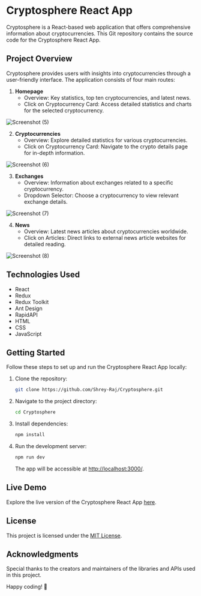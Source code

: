 # Cryptosphere React App

Cryptosphere is a React-based web application that offers comprehensive information about cryptocurrencies. This Git repository contains the source code for the Cryptosphere React App.

## Project Overview

Cryptosphere provides users with insights into cryptocurrencies through a user-friendly interface. The application consists of four main routes:

1. **Homepage**
   - Overview: Key statistics, top ten cryptocurrencies, and latest news.
   - Click on Cryptocurrency Card: Access detailed statistics and charts for the selected cryptocurrency.

![Screenshot (5)](https://github.com/Shrey-Raj/Cryptosphere/assets/119098647/3eedcdf0-d8ce-4da0-975a-25995c3500dc)

2. **Cryptocurrencies**
   - Overview: Explore detailed statistics for various cryptocurrencies.
   - Click on Cryptocurrency Card: Navigate to the crypto details page for in-depth information.

![Screenshot (6)](https://github.com/Shrey-Raj/Cryptosphere/assets/119098647/0e2be3f3-ee6c-41d2-8e41-4914e461bc19)

3. **Exchanges**
   - Overview: Information about exchanges related to a specific cryptocurrency.
   - Dropdown Selector: Choose a cryptocurrency to view relevant exchange details.

![Screenshot (7)](https://github.com/Shrey-Raj/Cryptosphere/assets/119098647/4196c1dd-91c7-4fe6-beb7-954a88e8dad4)

4. **News**
   - Overview: Latest news articles about cryptocurrencies worldwide.
   - Click on Articles: Direct links to external news article websites for detailed reading.

![Screenshot (8)](https://github.com/Shrey-Raj/Cryptosphere/assets/119098647/7d541ec0-72d6-4c80-9bed-069b82841cd0)

## Technologies Used

- React
- Redux
- Redux Toolkit
- Ant Design
- RapidAPI
- HTML
- CSS
- JavaScript


## Getting Started

Follow these steps to set up and run the Cryptosphere React App locally:

1. Clone the repository:

   ```bash
   git clone https://github.com/Shrey-Raj/Cryptosphere.git
   ```

2. Navigate to the project directory:

   ```bash
   cd Cryptosphere
   ```

3. Install dependencies:

   ```bash
   npm install
   ```

4. Run the development server:

   ```bash
   npm run dev
   ```

   The app will be accessible at [http://localhost:3000/](http://localhost:3000/).

## Live Demo

Explore the live version of the Cryptosphere React App  [here](https://cryptosphere-reactapp.netlify.app/).


## License

This project is licensed under the [MIT License](LICENSE).

## Acknowledgments

Special thanks to the creators and maintainers of the libraries and APIs used in this project.

Happy coding! 🚀